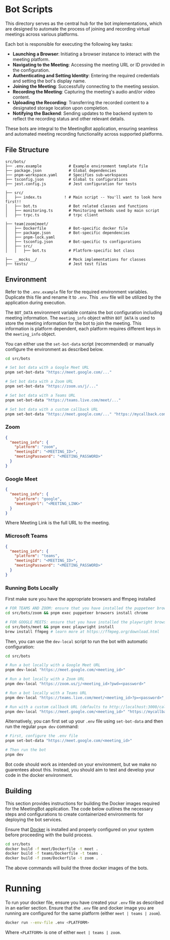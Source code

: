 # Bot Scripts

This directory serves as the central hub for the bot implementations, which are designed to automate the process of joining and recording virtual meetings across various platforms.

Each bot is responsible for executing the following key tasks:

- **Launching a Browser**: Initiating a browser instance to interact with the meeting platform.
- **Navigating to the Meeting**: Accessing the meeting URL or ID provided in the configuration.
- **Authenticating and Setting Identity**: Entering the required credentials and setting the bot's display name.
- **Joining the Meeting**: Successfully connecting to the meeting session.
- **Recording the Meeting**: Capturing the meeting's audio and/or video content.
- **Uploading the Recording**: Transferring the recorded content to a designated storage location upon completion.
- **Notifying the Backend**: Sending updates to the backend system to reflect the recording status and other relevant details.

These bots are integral to the MeetingBot application, ensuring seamless and automated meeting recording functionality across supported platforms.

## File Structure

```
src/bots/
├── .env.example            # Example environment template file
├── package.json            # Global dependencies
├── pnpm-workspace.yaml     # Specifies sub-workspaces
├── tsconfig.json           # Global ts configurations
├── jest.config.js          # Jest configuration for tests

├── src/
│   ├── index.ts          ! # Main script -- You'll want to look here first!!
│   ├── bot.ts              # Bot related classes and functions
│   ├── monitoring.ts       # Monitoring methods used by main script
│   ├── trpc.ts             # trpc client

├── team|zoom|meet/
│   ├── Dockerfile          # Bot-specific docker file
│   ├── package.json        # Bot-specific dependencies
│   ├── pnpm-lock.yaml
│   ├── tsconfig.json       # Bot-specific ts configurations
│   ├── src/
│   │   ├── bot.ts          # Platform-specific bot class

├── __mocks__/              # Mock implementations for classes
├── tests/                  # Jest test files
```

## Environment

Refer to the `.env.example` file for the required environment variables. Duplicate this file and rename it to `.env`. This `.env` file will be utilized by the application during execution.

The `BOT_DATA` environment variable contains the bot configuration including meeting information. The `meeting_info` object within `BOT_DATA` is used to store the meeting information for the bot to join the meeting. This information is platform dependent, each platform requires different keys in the `meeting_info` object.

You can either use the `set-bot-data` script (recommended) or manually configure the environment as described below.

```bash
cd src/bots

# Set bot data with a Google Meet URL
pnpm set-bot-data "https://meet.google.com/..."

# Set bot data with a Zoom URL
pnpm set-bot-data "https://zoom.us/j/..."

# Set bot data with a Teams URL
pnpm set-bot-data "https://teams.live.com/meet/..."

# Set bot data with a custom callback URL
pnpm set-bot-data "https://meet.google.com/..." "https://mycallback.com/webhook"
```

### Zoom

```json
{
  "meeting_info": {
    "platform": "zoom",
    "meetingId": "<MEETING_ID>",
    "meetingPassword": "<MEETING_PASSWORD>"
  }
}
```

### Google Meet

```json
{
  "meeting_info": {
    "platform": "google",
    "meetingUrl": "<MEETING_LINK>"
  }
}
```

Where Meeting Link is the full URL to the meeting.

### Microsoft Teams

```json
{
  "meeting_info": {
    "platform": "teams",
    "meetingId": "<MEETING_ID>",
    "meetingPassword": "<MEETING_PASSWORD>"
  }
}
```

### Running Bots Locally

First make sure you have the appropriate browsers and ffmpeg installed

```bash
# FOR TEAMS AND ZOOM: ensure that you have installed the puppeteer browsers
cd src/bots/zoom && pnpm exec puppeteer browsers install chrome

# FOR GOOGLE MEETS: ensure that you have installed the playwright browsers and ffmpeg
cd src/bots/meet && pnpm exec playwright install
brew install ffmpeg # learn more at https://ffmpeg.org/download.html
```

Then, you can use the `dev-local` script to run the bot with automatic configuration:

```bash
cd src/bots

# Run a bot locally with a Google Meet URL
pnpm dev-local "https://meet.google.com/<meeting_id>"

# Run a bot locally with a Zoom URL
pnpm dev-local "https://zoom.us/j/<meeting_id>?pwd=<password>"

# Run a bot locally with a Teams URL
pnpm dev-local "https://teams.live.com/meet/<meeting_id>?p=<password>"

# Run with a custom callback URL (defaults to http://localhost:3000/callback)
pnpm dev-local "https://meet.google.com/<meeting_id>" "https://mycallback.com/webhook"
```

Alternatively, you can first set up your `.env` file using `set-bot-data` and then run the regular `pnpm dev` command:

```bash
# First, configure the .env file
pnpm set-bot-data "https://meet.google.com/<meeting_id>"

# Then run the bot
pnpm dev
```

Bot code should work as intended on your environment, but we make no guarentees about this. Instead, you should aim to test and develop your code in the docker environment.

## Building

This section provides instructions for building the Docker images required for the MeetingBot application.
The code below outlines the necessary steps and configurations to create containerized environments
for deploying the bot services.

Ensure that [Docker](https://www.docker.com/) is installed and properly configured on your system before proceeding with the build process.

```bash
cd src/bots
docker build -f meet/Dockerfile -t meet .
docker build -f teams/Dockerfile -t teams .
docker build -f zoom/Dockerfile -t zoom .
```

The above commands will build the three docker images of the bots.

# Running

To run your docker file, ensure you have created your `.env` file as described in an earlier section.
Ensure that the `.env` file and docker image you are running are configured for the same platform (either `meet | teams | zoom`).

```bash
docker run --env-file .env <PLATFORM>
```

Where `<PLATFORM>` is one of either `meet | teams | zoom`.

